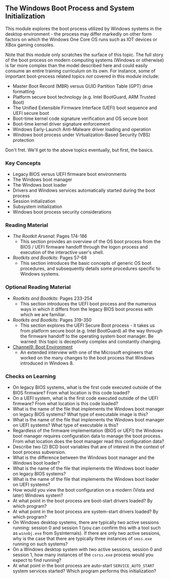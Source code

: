 ## The Windows Boot Process and System Initialization

This module explores the boot process utilized by Windows systems in the desktop environment - the process may differ markedly on other form factors on which the Windows One Core OS runs such as IOT devices or XBox gaming consoles. 

Note that this module only scratches the surface of this topic. The full story of the boot process on modern computing systems (Windows or otherwise) is far more complex than the model described here and could easily consume an entire training curriculum on its own. For instance, some of important boot-process related topics _not_ covered in this module include:

- Master Boot Record (MBR) versus GUID Partition Table (GPT) drive formatting
- Platform secure boot technology (e.g. Intel BootGuard, ARM Trusted Boot)
- The Unified Extensible Firmware Interface (UEFI) boot sequence and UEFI secure boot 
- Boot-time kernel code signature verification and OS secure boot
- Boot-time kernel driver signature enforcement
- Windows Early-Launch Anti-Malware driver loading and operation
- Windows boot process under Virtualization-Based Security (VBS) protection

Don't fret. We'll get to the above topics eventually, but first, the basics.

### Key Concepts

- Legacy BIOS versus UEFI firmware boot environments
- The Windows boot manager
- The Windows boot loader
- Drivers and Windows services automatically started during the boot process
- Session initialization
- Subsystem initialization
- Windows boot process security considerations 

### Reading Material

- _The Rootkit Arsenal_: Pages 174-186
    - This section provides an overview of the OS boot process from the BIOS / UEFI firmware handoff through the logon process and execution of the interactive user's shell. 
- _Rootkits and Bootkits_: Pages 57-68
    - This section introduces the basic concepts of generic OS boot procedures, and subsequently details some procedures specific to Windows systems.

### Optional Reading Material

- _Rootkits and Bootkits_: Pages 233-254
    - This section introduces the UEFI boot process and the numerous ways in which it differs from the legacy BIOS boot process with which we are familiar.
- _Rootkits and Bootkits_: Pages 319-350
    - This section explores the UEFI Secure Boot process - it takes us from platform secure boot (e.g. Intel BootGuard) all the way through the firmware handoff to the operating system boot manager. Be warned: this topic is deceptively complex and constantly changing.
- [Channel9: Boot Environment](https://channel9.msdn.com/Shows/Going+Deep/Inside-Windows-8-Chris-Stevens-Boot-Environment)
    - An extended interview with one of the Microsoft engineers that worked on the many changes to the boot process that Windows introduced in Windows 8.

### Checks on Learning

- On legacy BIOS systems, what is the first code executed outside of the BIOS firmware? From what location is this code loaded?
- On a UEFI system, what is the first code executed outside of the UEFI firmware? From what location is this code loaded?
- What is the name of the file that implements the Windows boot manager on legacy BIOS systems? What type of executable image is this?
- What is the name of the file that implements the Windows boot manager on UEFI systems? What type of executable is this?
- Regardless of the firmware implementation (BIOS or UEFI) the Windows boot manager requires  configuration data to manage the boot process. From what location does the boot manager read this configuration data?
- Describe two (2) BCD boot variables that are of interest in the context of boot process subversion.
- What is the difference between the Windows boot manager and the Windows boot loader?
- What is the name of the file that implements the Windows boot loader on legacy BIOS systems?
- What is the name of the file that implements the Windows boot loader on UEFI systems?
- How would you view the boot configuration on a modern (Vista and later) Windows system?
- At what point in the boot process are boot-start drivers loaded? By which program?
- At what point in the boot process are system-start drivers loaded? By which program?
- On Windows desktop systems, there are typically two active sessions running: session 0 and session 1 (you can confirm this with a tool such as `winobj.exe` from SysInternals). If there are only two active sessions, why is the case that there are typically three instances of `smss.exe` running on such systems?
- On a Windows desktop system with two active sessions, session 0 and session 1, how many instances of the `csrss.exe` process would you expect to find running?
- At what point in the boot process are auto-start `SERVICE_AUTO_START` system services started? Which program performs this initialization?
